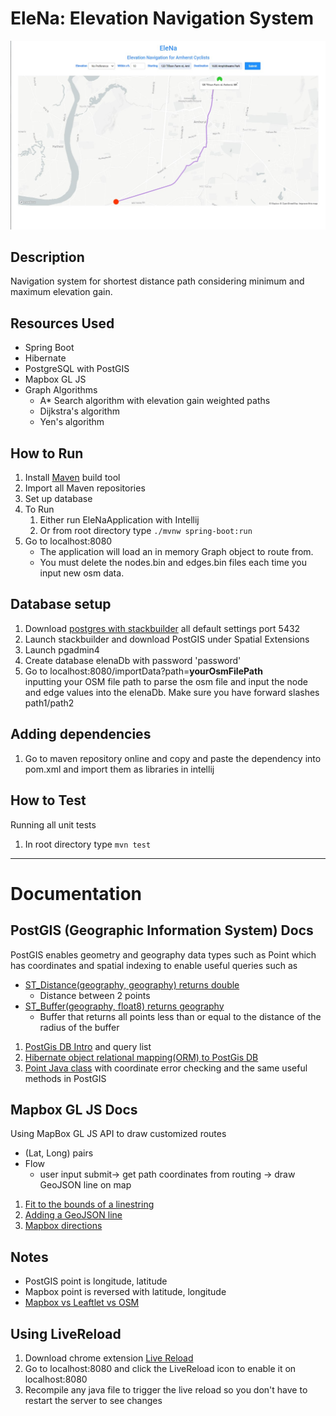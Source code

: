 # EleNa: Elevation Navigation System
![elena](elena-screenshot.jpg)

## Description
Navigation system for shortest distance path considering minimum and maximum elevation gain.

## Resources Used
* Spring Boot
* Hibernate
* PostgreSQL with PostGIS
* Mapbox GL JS
* Graph Algorithms
    * A* Search algorithm with elevation gain weighted paths
    * Dijkstra's algorithm
    * Yen's algorithm

## How to Run
1. Install [Maven](https://maven.apache.org/download.cgi) build tool
2. Import all Maven repositories
3. Set up database
2. To Run
    1. Either run EleNaApplication with Intellij
    2. Or from root directory type `./mvnw spring-boot:run`
3. Go to localhost:8080
    * The application will load an in memory Graph object to route from.
    * You must delete the nodes.bin and edges.bin files each time you input new osm data.

## Database setup
1. Download [postgres with stackbuilder](https://www.enterprisedb.com/downloads/postgres-postgresql-downloads#windows) all default settings port 5432
2. Launch stackbuilder and download PostGIS under Spatial Extensions 
3. Launch pgadmin4
4. Create database elenaDb with password 'password'
5. Go to localhost:8080/importData?path=**yourOsmFilePath**<br>
inputting your OSM file path to parse the osm file and input the node and edge values into the elenaDb. Make sure you have forward slashes path1/path2

## Adding dependencies
1. Go to maven repository online and copy and paste the dependency into pom.xml and import them as libraries in intellij

## How to Test 
Running all unit tests
1. In root directory type `mvn test`
***
# Documentation
## PostGIS (Geographic Information System) Docs
PostGIS enables geometry and geography data types such as Point which has coordinates and spatial indexing to 
enable useful queries such as 
* [ST_Distance(geography, geography) returns double](https://postgis.net/docs/ST_Distance.html)
    * Distance between 2 points 
* [ST_Buffer(geography, float8) returns geography](https://postgis.net/docs/ST_Buffer.html)
    * Buffer that returns all points less than or equal to the distance of the radius of the buffer 
1. [PostGis DB Intro](https://postgis.net/workshops/postgis-intro/geography.html) and query list
2. [Hibernate object relational mapping(ORM) to PostGis DB](https://docs.jboss.org/hibernate/orm/5.2/userguide/html_single/Hibernate_User_Guide.html#spatial-overview)
3. [Point Java class](https://locationtech.github.io/jts/javadoc/org/locationtech/jts/geom/Point.html) with coordinate error checking and the same useful methods in PostGIS

## Mapbox GL JS Docs
Using MapBox GL JS API to draw customized routes
* (Lat, Long) pairs
* Flow
    * user input submit-> get path coordinates from routing -> draw GeoJSON line on map
1. [Fit to the bounds of a linestring](https://docs.mapbox.com/mapbox-gl-js/example/zoomto-linestring/_)
2. [Adding a GeoJSON line](https://docs.mapbox.com/mapbox-gl-js/example/geojson-line/)
3. [Mapbox directions](https://docs.mapbox.com/help/how-mapbox-works/directions/)

## Notes
* PostGIS point is longitude, latitude
* Mapbox point is reversed with latitude, longitude
* [Mapbox vs Leaftlet vs OSM](https://stackoverflow.com/questions/12262163/what-are-leaflet-and-mapbox-and-what-are-their-differences)

## Using LiveReload
1. Download chrome extension [Live Reload](https://chrome.google.com/webstore/detail/livereload/jnihajbhpnppcggbcgedagnkighmdlei)
2. Go to localhost:8080 and click the LiveReload icon to enable it on localhost:8080
3. Recompile any java file to trigger the live reload so you don't have to restart the server to see changes

